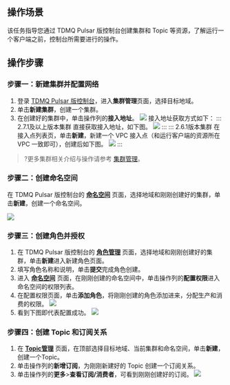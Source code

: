 ## 操作场景

该任务指导您通过 TDMQ Pulsar 版控制台创建集群和 Topic 等资源，了解运行一个客户端之前，控制台所需要进行的操作。

## 操作步骤

### 步骤一：新建集群并配置网络

1. 登录 [TDMQ Pulsar 版控制台](https://console.cloud.tencent.com/tdmq)，进入**集群管理**页面，选择目标地域。
2. 单击**新建集群**，创建一个集群。
3. 在创建好的集群中，单击操作列的**接入地址**。
   ![](https://main.qcloudimg.com/raw/74c431be14bdfbd512d6dbde8e982368.png) 
    接入地址获取方式如下：
   <dx-tabs>
   ::: 2.7.1及以上版本集群
   直接获取接入地址，如下图。
      ![](https://main.qcloudimg.com/raw/323db7e343dfd820a80f8068985d9393.png)
   :::
   ::: 2.6.1版本集群
   在接入点列表页，单击**新建**，新建一个 VPC 接入点（和运行客户端的资源所在 VPC 一致即可），创建后如下图。
      ![](https://main.qcloudimg.com/raw/d6e44a3cc132a0a951e5935061b5354c.png)
   :::
   </dx-tabs>

> ?更多集群相关介绍与操作请参考 [集群管理](https://cloud.tencent.com/document/product/1179/52145)。

### 步骤二：创建命名空间

在 TDMQ Pulsar 版控制台的 **[命名空间](https://console.cloud.tencent.com/tdmq/env)** 页面，选择地域和刚刚创建好的集群，单击**新建**，创建一个命名空间。

![](https://main.qcloudimg.com/raw/e4edc6753135f858552e0020be0b58a8.png)

### 步骤三：创建角色并授权

1. 在 TDMQ Pulsar 版控制台的 **[角色管理](https://console.cloud.tencent.com/tdmq/role)** 页面，选择地域和刚刚创建好的集群，单击**新建**进入新建角色页面。
2. 填写角色名称和说明，单击**提交**完成角色创建。
3. 进入 **[命名空间](https://console.cloud.tencent.com/tdmq/env)** 页面，在刚刚创建的命名空间中，单击操作列的**配置权限**进入命名空间的权限列表。
4. 在配置权限页面，单击**添加角色**，将刚刚创建的角色添加进来，分配生产和消费的权限。
   ![](https://main.qcloudimg.com/raw/f74b130a8dbf7f356f6ce67d879535a5.png)
5. 看到下图即代表配置成功。
   ![](https://main.qcloudimg.com/raw/0ba59291ffbd7275f148bbaaa1e2b458.png)



### 步骤四：创建 Topic 和订阅关系

1. 在 **[Topic管理](https://console.cloud.tencent.com/tdmq/topic)** 页面，在顶部选择目标地域、当前集群和命名空间，单击**新建**，创建一个Topic。
2. 单击操作列的**新增订阅**，为刚刚新建好的 Topic 创建一个订阅关系。
3. 单击操作列的**更多**>**查看订阅/消费者**，可看到刚刚创建好的订阅。
   ![](https://qcloudimg.tencent-cloud.cn/raw/88e92e6d524c0e3417d339746ca26cd5.png)
